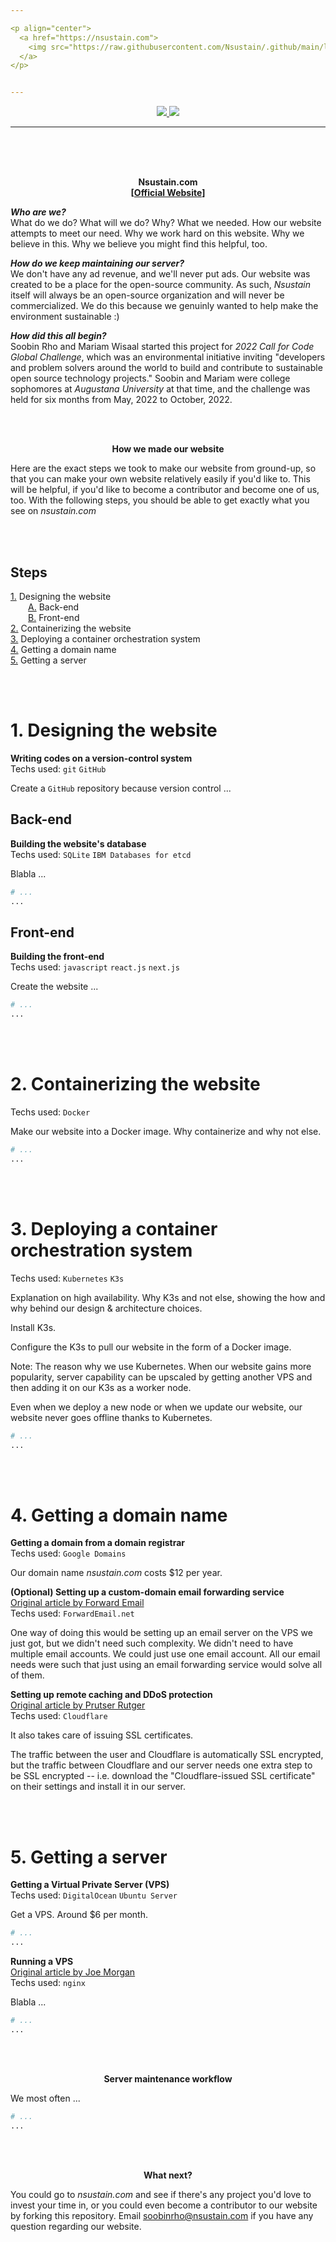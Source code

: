 ```yaml
---

<p align="center">
  <a href="https://nsustain.com">
    <img src="https://raw.githubusercontent.com/Nsustain/.github/main/logo/logo_wide.png" width="350">
  </a>
</p>


---
```


<p align="center">
  <a href="https://github.com/Nsustain/nsustain.com/graphs/contributors">
    <img src="https://img.shields.io/github/contributors/Nsustain/nsustain.com">
  </a>
  <a href="https://github.com/Nsustain/nsustain.com/blob/main/LICENSE">
    <img src="https://badgen.net/github/license/nsustain/nsustain.com">
  </a>
</p>

---

<br>
<br>
<br>

<p align="center">
  <b>
    Nsustain.com<br>
    [<a href="https://nsustain.com">Official Website</a>]
  </b>

</p>

***Who are we?***<br>
What do we do?
What will we do? Why?
What we needed. How our website
attempts to meet our need.
Why we work hard on this website.
Why we believe in this.
Why we believe you might
find this helpful, too.

***How do we keep maintaining our server?***<br>
We don't have any ad revenue,
and we'll never put ads.
Our website was created to be a
place for the open-source community.
As such, *Nsustain*
itself will always be an open-source
organization and will never be commercialized.
We do this because we genuinly wanted
to help make the environment sustainable :)

***How did this all begin?***<br>
Soobin Rho and Mariam Wisaal started
this project for
*2022 Call for Code Global Challenge*,
which was an environmental initiative
inviting "developers and problem solvers
around the world to build and contribute
to sustainable open source technology projects."
Soobin and Mariam were college sophomores
at *Augustana University* at that time,
and the challenge was held for six months
from May, 2022 to October, 2022.

<br>
<br>

<p align="center">
  <b>How we made our website</b>
</p>

Here are the exact steps we took to
make our website from ground-up,
so that you can make your own website
relatively easily if you'd like to.
This will be helpful, if you'd like
to become a contributor and become
one of us, too. With the following
steps, you should be able to
get exactly what you see on
*nsustain.com*

<br>
<br>

<!--
By the way, the white space in front of [1.1] and [1.2]
is the unicode em space: (  )
-->
## Steps
[1.](#1-designing-the-website) Designing the website<br>
  [A.](#back-end) Back-end<br>
  [B.](#front-end) Front-end<br>
[2.](#2-containerizing-the-website) Containerizing the website<br>
[3.](#3-deploying-a-container-orchestration-system) Deploying a container orchestration system<br>
[4.](#4-getting-a-domain-name) Getting a domain name<br>
[5.](#5-getting-a-server) Getting a server

<br>
<br>

# 1. Designing the website

**Writing codes on a version-control system**<br>
Techs used:
`git`
`GitHub`

Create a `GitHub` repository because
version control ...

## Back-end

**Building the website's database**<br>
Techs used:
`SQLite`
`IBM Databases for etcd`

Blabla ...

```bash
# ...
...
```

## Front-end

**Building the front-end**<br>
Techs used:
`javascript`
`react.js`
`next.js`

Create the website ...

```bash
# ...
...
```

<br>
<br>

# 2. Containerizing the website
Techs used:
`Docker`

Make our website into a Docker image.
Why containerize and why not else.

```bash
# ...
...
```

<!--- Installing docker
https://www.digitalocean.com/community/tutorials/how-to-install-and-use-docker-on-ubuntu-22-04

Using docker compose
https://www.digitalocean.com/community/tutorials/how-to-install-wordpress-with-docker-compose
-->

<br>
<br>

# 3. Deploying a container orchestration system
Techs used:
`Kubernetes`
`K3s`

Explanation on high availability.
Why K3s and not else, showing
the how and why behind
our design & architecture choices.

Install K3s.

Configure the K3s to pull our website
in the form of a Docker image.

Note: The reason why we use Kubernetes.
When our website gains more popularity,
server capability can be upscaled by
getting another VPS and then adding it
on our K3s as a worker node.

Even when we deploy a new node or when
we update our website, our website never
goes offline thanks to Kubernetes.

```bash
# ...
...
```

<br>
<br>

# 4. Getting a domain name

**Getting a domain from a domain registrar**<br>
Techs used:
`Google Domains`

Our domain name *nsustain.com*
costs $12 per year.

**(Optional) Setting up a custom-domain email forwarding service**<br>
[Original article by Forward Email](https://forwardemail.net/en/faq#how-do-i-get-started-and-set-up-email-forwarding)<br>
Techs used:
`ForwardEmail.net`

One way of doing this would be setting up an
email server on the VPS we just got, but
we didn't need such complexity. We didn't
need to have multiple email accounts.
We could just use one email account.
All our email needs were such that just using an email
forwarding service would solve all of them.

**Setting up remote caching and DDoS protection**<br>
[Original article by Prutser Rutger](https://blog.prutser.net/2021/01/20/how-to-securely-self-host-a-website-or-web-app/)<br>
Techs used:
`Cloudflare`

It also takes care of issuing SSL certificates.

The traffic between the user and Cloudflare
is automatically SSL encrypted, but the traffic
between Cloudflare and our server needs one
extra step to be SSL encrypted -- i.e.
download the "Cloudflare-issued SSL certificate"
on their settings and install it in our server.

<br>
<br>

# 5. Getting a server

**Getting a Virtual Private Server (VPS)**<br>
Techs used:
`DigitalOcean`
`Ubuntu Server`

Get a VPS. Around $6 per month.

```bash
# ...
...
```

**Running a VPS**<br>
[Original article by Joe Morgan](https://www.digitalocean.com/community/tutorials/how-to-deploy-a-react-application-with-nginx-on-ubuntu-20-04)<br>
Techs used:
`nginx`

Blabla ...

```bash
# ...
...
```

<br>
<br>

<p align="center">
  <b>Server maintenance workflow</b>
</p>

We most often ...

```bash
# ...
...
```

<br>
<br>

<p align="center">
  <b>What next?</b>
</p>

You could go to *nsustain.com*
and see if there's any project
you'd love to invest your time in,
or you could even become a contributor
to our website by forking this repository.
Email soobinrho@nsustain.com
if you have any question regarding our website.

<br>
<br>
<br>


